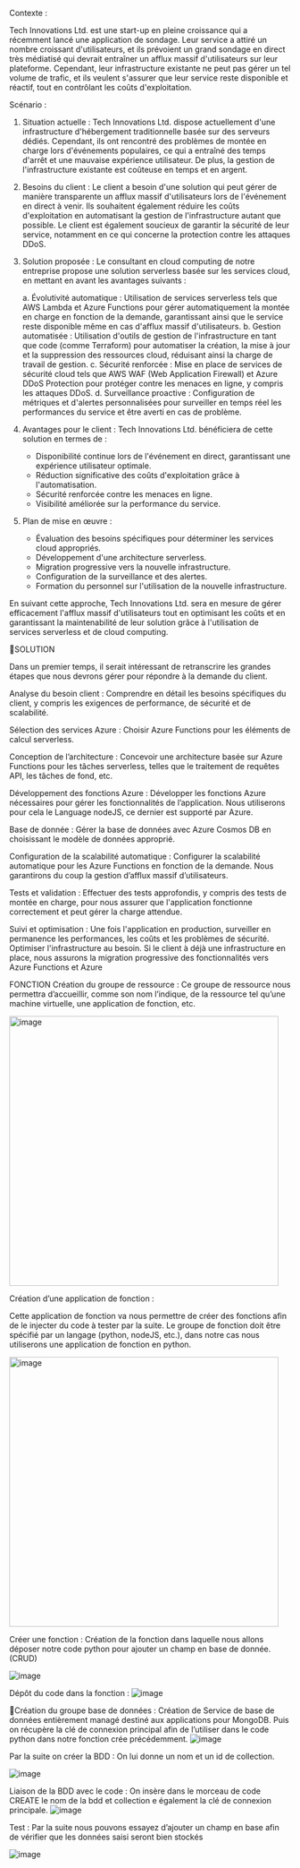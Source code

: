 
Contexte :

Tech Innovations Ltd. est une start-up en pleine croissance qui a récemment lancé une application de sondage. Leur service a attiré un nombre croissant d'utilisateurs, et ils prévoient un grand sondage en direct très médiatisé qui devrait entraîner un afflux massif d'utilisateurs sur leur plateforme. Cependant, leur infrastructure existante ne peut pas gérer un tel volume de trafic, et ils veulent s'assurer que leur service reste disponible et réactif, tout en contrôlant les coûts d'exploitation.

Scénario :

1. Situation actuelle :
Tech Innovations Ltd. dispose actuellement d'une infrastructure d'hébergement traditionnelle basée sur des serveurs dédiés. Cependant, ils ont rencontré des problèmes de montée en charge lors d'événements populaires, ce qui a entraîné des temps d'arrêt et une mauvaise expérience utilisateur. De plus, la gestion de l'infrastructure existante est coûteuse en temps et en argent.

2. Besoins du client :
Le client a besoin d'une solution qui peut gérer de manière transparente un afflux massif d'utilisateurs lors de l'événement en direct à venir. Ils souhaitent également réduire les coûts d'exploitation en automatisant la gestion de l'infrastructure autant que possible. Le client est également soucieux de garantir la sécurité de leur service, notamment en ce qui concerne la protection contre les attaques DDoS.

3. Solution proposée :
Le consultant en cloud computing de notre entreprise propose une solution serverless basée sur les services cloud, en mettant en avant les avantages suivants :
   
   a. Évolutivité automatique : Utilisation de services serverless tels que AWS Lambda et Azure Functions pour gérer automatiquement la montée en charge en fonction de la demande, garantissant ainsi que le service reste disponible même en cas d'afflux massif d'utilisateurs.
   b. Gestion automatisée : Utilisation d'outils de gestion de l'infrastructure en tant que code (comme Terraform) pour automatiser la création, la mise à jour et la suppression des ressources cloud, réduisant ainsi la charge de travail de gestion.
   c. Sécurité renforcée : Mise en place de services de sécurité cloud tels que AWS WAF (Web Application Firewall) et Azure DDoS Protection pour protéger contre les menaces en ligne, y compris les attaques DDoS.
   d. Surveillance proactive : Configuration de métriques et d'alertes personnalisées pour surveiller en temps réel les performances du service et être averti en cas de problème.


4. Avantages pour le client :
Tech Innovations Ltd. bénéficiera de cette solution en termes de :
   - Disponibilité continue lors de l'événement en direct, garantissant une 		expérience utilisateur optimale.
   - Réduction significative des coûts d'exploitation grâce à l'automatisation.
   - Sécurité renforcée contre les menaces en ligne.
   - Visibilité améliorée sur la performance du service.

5. Plan de mise en œuvre :
   - Évaluation des besoins spécifiques pour déterminer les services cloud appropriés.
   - Développement d'une architecture serverless.
   - Migration progressive vers la nouvelle infrastructure.
   - Configuration de la surveillance et des alertes.
   - Formation du personnel sur l'utilisation de la nouvelle infrastructure.

En suivant cette approche, Tech Innovations Ltd. sera en mesure de gérer efficacement l'afflux massif d'utilisateurs tout en optimisant les coûts et en garantissant la maintenabilité de leur solution grâce à l'utilisation de services serverless et de cloud computing.








SOLUTION

Dans un premier temps, il serait intéressant de retranscrire les grandes étapes que nous devrons gérer pour répondre à la demande du client.

Analyse du besoin client :
Comprendre en détail les besoins spécifiques du client, y compris les exigences de performance, de sécurité et de scalabilité.

Sélection des services Azure : 
Choisir Azure Functions pour les éléments de calcul serverless.

Conception de l’architecture :
Concevoir une architecture basée sur Azure Functions pour les tâches serverless, telles que le traitement de requêtes API, les tâches de fond, etc.

Développement des fonctions Azure : 
Développer les fonctions Azure nécessaires pour gérer les fonctionnalités de l’application. Nous utiliserons pour cela le Language nodeJS, ce dernier est supporté par Azure.

Base de donnée :
Gérer la base de données avec Azure Cosmos DB en choisissant le modèle de données approprié.

Configuration de la scalabilité automatique : 
Configurer la scalabilité automatique pour les Azure Functions en fonction de la demande. Nous garantirons du coup la gestion d’afflux massif d’utilisateurs.

Tests et validation : 
Effectuer des tests approfondis, y compris des tests de montée en charge, pour nous assurer que l'application fonctionne correctement et peut gérer la charge attendue.

Suivi et optimisation : 
Une fois l'application en production, surveiller en permanence les performances, les coûts et les problèmes de sécurité. Optimiser l'infrastructure au besoin.
Si le client à déjà une infrastructure en place, nous assurons la migration progressive des fonctionnalités vers Azure Functions et Azure


FONCTION
Création du groupe de ressource :
Ce groupe de ressource nous permettra d’accueillir, comme son nom l’indique, de la ressource tel qu’une machine virtuelle, une application de fonction, etc.

<img width="482" alt="image" src="https://github.com/faycalzaazoua/azureDoc/assets/83638729/af3d66ab-aa82-41ae-a8fd-0d66d9f521f5">


Création d’une application de fonction :

Cette application de fonction va nous permettre de créer des fonctions afin de le injecter du code à tester par la suite.
Le groupe de fonction doit être spécifié par un langage (python, nodeJS, etc.), dans notre cas nous utiliserons une application de fonction en python.

<img width="482" alt="image" src="https://github.com/faycalzaazoua/azureDoc/assets/83638729/77f51cb3-8a91-484e-b804-b047d7382c59">


Créer une fonction :
Création de la fonction dans laquelle nous allons déposer notre code python pour ajouter un champ en base de donnée. (CRUD)

![image](https://github.com/faycalzaazoua/azureDoc/assets/83638729/e4862e1b-c422-4a45-a47a-4b9064eef864)




Dépôt du code dans la fonction :
![image](https://github.com/faycalzaazoua/azureDoc/assets/83638729/9f28e144-dc78-41d6-a3d7-c3307151e466)




Création du groupe base de données :
Création de Service de base de données entièrement managé destiné aux applications pour MongoDB. Puis on récupère la clé de connexion principal afin de l’utiliser dans le code python dans notre fonction crée précédemment.
![image](https://github.com/faycalzaazoua/azureDoc/assets/83638729/ce662fa1-d580-4d2f-b31f-96ac560db0a6)



Par la suite on créer la BDD : 
On lui donne un nom et un id de collection.

![image](https://github.com/faycalzaazoua/azureDoc/assets/83638729/7f7b88d6-1ed9-4aca-9578-aeab111e411a)



Liaison de la BDD avec le code :
On insère dans le morceau de code CREATE le nom de la bdd et collection e également la clé de connexion principale.
![image](https://github.com/faycalzaazoua/azureDoc/assets/83638729/3d5807e0-844c-4a62-b73d-80ecaae25439)


Test :
Par la suite nous pouvons essayez d’ajouter un champ en base afin de vérifier que les données saisi seront bien stockés

![image](https://github.com/faycalzaazoua/azureDoc/assets/83638729/070e4034-76e2-4e92-a3d9-7f9b5e709ef4)


